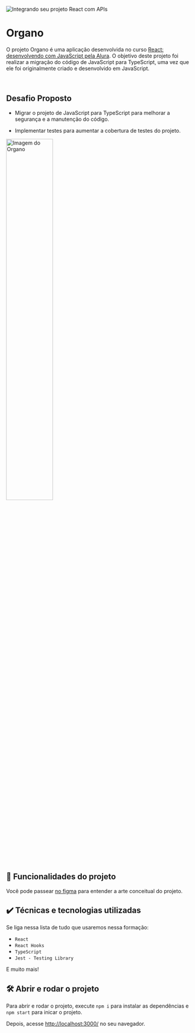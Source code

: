 ![Integrando seu projeto React com APIs](thumbnail.png)

# Organo

O projeto Organo é uma aplicação desenvolvida no curso [React: desenvolvendo com JavaScript pela Alura](https://cursos.alura.com.br/course/react-desenvolvendo-javascript). O objetivo deste projeto foi realizar a migração do código de JavaScript para TypeScript, uma vez que ele foi originalmente criado e desenvolvido em JavaScript.

<br>

## Desafio Proposto

- Migrar o projeto de JavaScript para TypeScript para melhorar a segurança e a manutenção do código. 

- Implementar testes para aumentar a cobertura de testes do projeto. 

<img src="screencapture.png" alt="Imagem do Organo" width="50%">

## 🔨 Funcionalidades do projeto

Você pode passear <a href="https://cursos.alura.com.br/course/react-desenvolvendo-javascript" target="_blank">no figma</a> para entender a arte conceitual do projeto.

## ✔️ Técnicas e tecnologias utilizadas

Se liga nessa lista de tudo que usaremos nessa formação:

- `React`
- `React Hooks`
- `TypeScript`
- `Jest - Testing Library`

E muito mais!

## 🛠️ Abrir e rodar o projeto

Para abrir e rodar o projeto, execute `npm i` para instalar as dependências e `npm start` para inicar o projeto.

Depois, acesse <a href="http://localhost:3000/">http://localhost:3000/</a> no seu navegador.
